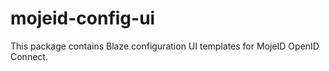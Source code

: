 # mojeid-config-ui

This package contains Blaze configuration UI templates for MojeID OpenID Connect.
